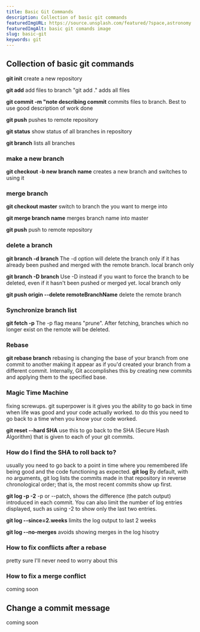 ```yaml
---
title: Basic Git Commands
description: Collection of basic git commands
featuredImgURL: https://source.unsplash.com/featured/?space,astronomy
featuredImgAlt: basic git comands image
slug: basic-git
keywords: git
---
```

## Collection of basic git commands

**git init** create a new repository

**git add** add files to branch "git add ." adds all files

**git commit -m "note describing commit** commits files to branch. Best to use good description of work done

**git push** pushes to remote repository

**git status** show status of all branches in repository

**git branch** lists all branches

### make a new branch
**git checkout -b new branch name** creates a new branch and switches to using it


### merge branch
**git checkout master** switch to branch the you want to merge into

**git merge branch name** merges branch name into master

**git push** push to remote repository

### delete a branch
**git branch -d branch** The -d option will delete the branch only if it has already been pushed and merged with the remote branch. local branch only

**git branch -D branch** Use -D instead if you want to force the branch to be deleted, even if it hasn't been pushed or merged yet. local branch only

**git push origin --delete remoteBranchName** delete the remote branch

### Synchronize branch list
**git fetch -p** The -p flag means "prune". After fetching, branches which no longer exist on the remote will be deleted.


### Rebase
**git rebase branch** rebasing is changing the base of your branch from one commit to another making it appear as if you'd created your branch from a different commit. Internally, Git accomplishes this by creating new commits and applying them to the specified base.

### Magic Time Machine
fixing screwups. git superpower is it gives you the ability to go back in time when life was good and your code actually worked. to do this you need to go back to a time when you know your code worked. 

**git reset --hard SHA**  use this to go back to the SHA (Secure Hash Algorithm) that is given to each of your git commits. 

### How do I find the SHA to roll back to? 
usually you need to go back to a point in time where you remembered life being good and the code functioning as expected. 
**git log** By default, with no arguments, git log lists the commits made in that repository in reverse chronological order; that is, the most recent commits show up first.

**git log -p -2**  -p or --patch, shows the difference (the patch output) introduced in each commit. You can also limit the number of log entries displayed, such as using -2 to show only the last two entries.

**git log --since=2.weeks** limits the log output to last 2 weeks

**git log --no-merges** avoids showing merges in the log hisotry

### How to fix conflicts after a rebase
pretty sure I'll never need to worry about this

### How to fix a merge conflict
coming soon

## Change a commit message
coming soon






